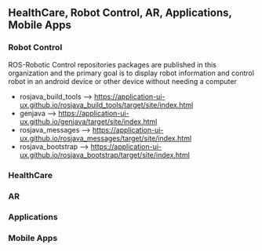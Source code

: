 ## HealthCare, Robot Control, AR, Applications, Mobile Apps


### Robot Control

ROS-Robotic Control repositories packages are published in this organization and the primary goal is to display robot information and control robot in an android device or other device without needing a computer

- rosjava_build_tools --> https://application-ui-ux.github.io/rosjava_build_tools/target/site/index.html
- genjava --> https://application-ui-ux.github.io/genjava/target/site/index.html
- rosjava_messages  --> https://application-ui-ux.github.io/rosjava_messages/target/site/index.html
- rosjava_bootstrap  --> https://application-ui-ux.github.io/rosjava_bootstrap/target/site/index.html

### HealthCare


### AR


### Applications


### Mobile Apps



<!--

**Here are some ideas to get you started:**

🙋‍♀️ A short introduction - what is your organization all about?
🌈 Contribution guidelines - how can the community get involved?
👩‍💻 Useful resources - where can the community find your docs? Is there anything else the community should know?
🍿 Fun facts - what does your team eat for breakfast?
🧙 Remember, you can do mighty things with the power of [Markdown](https://docs.github.com/github/writing-on-github/getting-started-with-writing-and-formatting-on-github/basic-writing-and-formatting-syntax)
-->
